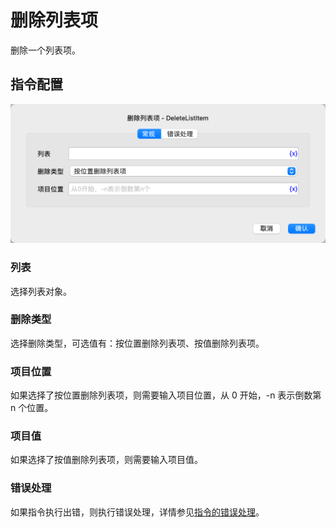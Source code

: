 # 删除列表项

删除一个列表项。

## 指令配置

![删除列表项常规配置对话框](delete_list_item_general_config.png)

### 列表

选择列表对象。

### 删除类型

选择删除类型，可选值有：按位置删除列表项、按值删除列表项。

### 项目位置

如果选择了按位置删除列表项，则需要输入项目位置，从 0 开始，-n 表示倒数第 n 个位置。

### 项目值

如果选择了按值删除列表项，则需要输入项目值。

### 错误处理

如果指令执行出错，则执行错误处理，详情参见[指令的错误处理](../../../manual/error_handling.md)。
